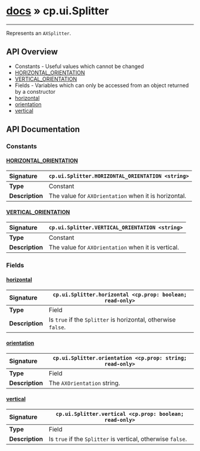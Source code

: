 # [docs](index.md) » cp.ui.Splitter
---

Represents an `AXSplitter`.

## API Overview
* Constants - Useful values which cannot be changed
 * [HORIZONTAL_ORIENTATION](#horizontal_orientation)
 * [VERTICAL_ORIENTATION](#vertical_orientation)
* Fields - Variables which can only be accessed from an object returned by a constructor
 * [horizontal](#horizontal)
 * [orientation](#orientation)
 * [vertical](#vertical)

## API Documentation

### Constants

#### [HORIZONTAL_ORIENTATION](#horizontal_orientation)
| <span style="float: left;">**Signature**</span> | <span style="float: left;">`cp.ui.Splitter.HORIZONTAL_ORIENTATION <string>` </span>                                                          |
| -----------------------------------------------------|---------------------------------------------------------------------------------------------------------|
| **Type**                                             | Constant |
| **Description**                                      | The value for `AXOrientation` when it is horizontal. |

#### [VERTICAL_ORIENTATION](#vertical_orientation)
| <span style="float: left;">**Signature**</span> | <span style="float: left;">`cp.ui.Splitter.VERTICAL_ORIENTATION <string>` </span>                                                          |
| -----------------------------------------------------|---------------------------------------------------------------------------------------------------------|
| **Type**                                             | Constant |
| **Description**                                      | The value for `AXOrientation` when it is vertical. |

### Fields

#### [horizontal](#horizontal)
| <span style="float: left;">**Signature**</span> | <span style="float: left;">`cp.ui.Splitter.horizontal <cp.prop: boolean; read-only>` </span>                                                          |
| -----------------------------------------------------|---------------------------------------------------------------------------------------------------------|
| **Type**                                             | Field |
| **Description**                                      | Is `true` if the `Splitter` is horizontal, otherwise `false`. |

#### [orientation](#orientation)
| <span style="float: left;">**Signature**</span> | <span style="float: left;">`cp.ui.Splitter.orientation <cp.prop: string; read-only>` </span>                                                          |
| -----------------------------------------------------|---------------------------------------------------------------------------------------------------------|
| **Type**                                             | Field |
| **Description**                                      | The `AXOrientation` string. |

#### [vertical](#vertical)
| <span style="float: left;">**Signature**</span> | <span style="float: left;">`cp.ui.Splitter.vertical <cp.prop: boolean; read-only>` </span>                                                          |
| -----------------------------------------------------|---------------------------------------------------------------------------------------------------------|
| **Type**                                             | Field |
| **Description**                                      | Is `true` if the `Splitter` is vertical, otherwise `false`. |

